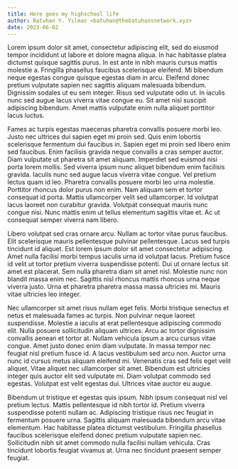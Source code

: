 ```yaml
---
title: Here goes my highschool life
author: Batuhan Y. Yılmaz <batuhan@thebatuhansnetwork.xyz>
date: 2023-06-02
---
```

Lorem ipsum dolor sit amet, consectetur adipiscing elit, sed do eiusmod tempor incididunt ut labore et dolore magna aliqua. In hac habitasse platea dictumst quisque sagittis purus. In est ante in nibh mauris cursus mattis molestie a. Fringilla phasellus faucibus scelerisque eleifend. Mi bibendum neque egestas congue quisque egestas diam in arcu. Eleifend donec pretium vulputate sapien nec sagittis aliquam malesuada bibendum. Dignissim sodales ut eu sem integer. Risus sed vulputate odio ut. In iaculis nunc sed augue lacus viverra vitae congue eu. Sit amet nisl suscipit adipiscing bibendum. Amet mattis vulputate enim nulla aliquet porttitor lacus luctus.

Fames ac turpis egestas maecenas pharetra convallis posuere morbi leo. Justo nec ultrices dui sapien eget mi proin sed. Quis enim lobortis scelerisque fermentum dui faucibus in. Sapien eget mi proin sed libero enim sed faucibus. Enim facilisis gravida neque convallis a cras semper auctor. Diam vulputate ut pharetra sit amet aliquam. Imperdiet sed euismod nisi porta lorem mollis. Sed viverra ipsum nunc aliquet bibendum enim facilisis gravida. Iaculis nunc sed augue lacus viverra vitae congue. Vel pretium lectus quam id leo. Pharetra convallis posuere morbi leo urna molestie. Porttitor rhoncus dolor purus non enim. Nam aliquam sem et tortor consequat id porta. Mattis ullamcorper velit sed ullamcorper. Id volutpat lacus laoreet non curabitur gravida. Volutpat consequat mauris nunc congue nisi. Nunc mattis enim ut tellus elementum sagittis vitae et. Ac ut consequat semper viverra nam libero.

Libero volutpat sed cras ornare arcu. Nullam ac tortor vitae purus faucibus. Elit scelerisque mauris pellentesque pulvinar pellentesque. Lacus sed turpis tincidunt id aliquet. Est lorem ipsum dolor sit amet consectetur adipiscing. Amet nulla facilisi morbi tempus iaculis urna id volutpat lacus. Pretium fusce id velit ut tortor pretium viverra suspendisse potenti. Dui ut ornare lectus sit amet est placerat. Sem nulla pharetra diam sit amet nisl. Molestie nunc non blandit massa enim nec. Sagittis nisl rhoncus mattis rhoncus urna neque viverra justo. Urna et pharetra pharetra massa massa ultricies mi. Mauris vitae ultricies leo integer.

Nec ullamcorper sit amet risus nullam eget felis. Morbi tristique senectus et netus et malesuada fames ac turpis. Non pulvinar neque laoreet suspendisse. Molestie a iaculis at erat pellentesque adipiscing commodo elit. Nulla posuere sollicitudin aliquam ultrices. Arcu ac tortor dignissim convallis aenean et tortor at. Nullam vehicula ipsum a arcu cursus vitae congue. Amet justo donec enim diam vulputate. In massa tempor nec feugiat nisl pretium fusce id. A lacus vestibulum sed arcu non. Auctor urna nunc id cursus metus aliquam eleifend mi. Venenatis cras sed felis eget velit aliquet. Vitae aliquet nec ullamcorper sit amet. Bibendum est ultricies integer quis auctor elit sed vulputate mi. Diam volutpat commodo sed egestas. Volutpat est velit egestas dui. Ultrices vitae auctor eu augue.

Bibendum ut tristique et egestas quis ipsum. Nibh ipsum consequat nisl vel pretium lectus. Mattis pellentesque id nibh tortor id. Pretium viverra suspendisse potenti nullam ac. Adipiscing tristique risus nec feugiat in fermentum posuere urna. Sagittis aliquam malesuada bibendum arcu vitae elementum. Hac habitasse platea dictumst vestibulum. Fringilla phasellus faucibus scelerisque eleifend donec pretium vulputate sapien nec. Sollicitudin nibh sit amet commodo nulla facilisi nullam vehicula. Cras tincidunt lobortis feugiat vivamus at. Urna nec tincidunt praesent semper feugiat.